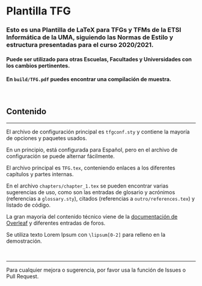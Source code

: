 # Plantilla TFG

### Esto es una Plantilla de LaTeX para TFGs y TFMs de la ETSI Informática de la UMA, siguiendo las Normas de Estilo y estructura presentadas para el curso 2020/2021.

#### Puede ser utilizado para otras Escuelas, Facultades y Universidades con los cambios pertinentes. 

#### En `build/TFG.pdf` puedes encontrar una compilación de muestra. 


&nbsp;

## Contenido
------
El archivo de configuración principal es `tfgconf.sty` y contiene la mayoría de opciones y paquetes usados.

En un principio, está configurada para Español, pero en el archivo de configuración se puede alternar fácilmente.

El archivo principal es `TFG.tex`, conteniendo enlaces a los diferentes capítulos y partes internas.

En el archivo `chapters/chapter_1.tex` se pueden encontrar varias sugerencias de uso, como son las entradas de glosario y acrónimos (referencias a `glossary.sty`), citados (referencias a `outro/references.tex`) y listado de código.

La gran mayoría del contenido técnico viene de la [documentación de Overleaf](https://www.overleaf.com/learn) y diferentes entradas de foros.

Se utiliza texto Lorem Ipsum con `\lipsum[0-2]` para relleno en la demostración.

&nbsp;

------
Para cualquier mejora o sugerencia, por favor usa la función de Issues o Pull Request.